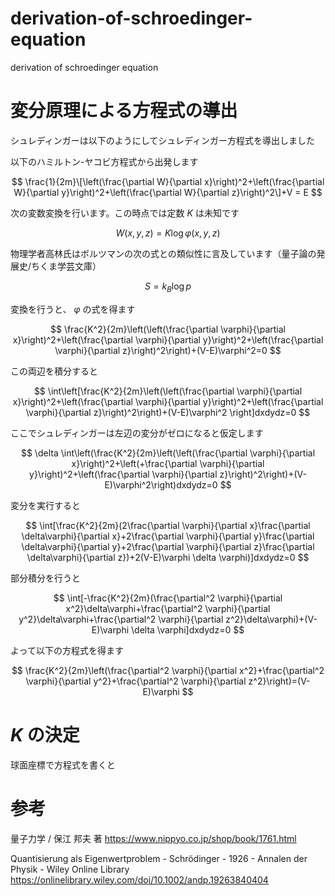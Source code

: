 # derivation-of-schroedinger-equation
derivation of schroedinger equation

# 変分原理による方程式の導出

シュレディンガーは以下のようにしてシュレディンガー方程式を導出しました

以下のハミルトン-ヤコビ方程式から出発します

$$
\frac{1}{2m}\[\left(\frac{\partial W}{\partial x}\right)^2+\left(\frac{\partial W}{\partial y}\right)^2+\left(\frac{\partial W}{\partial z}\right)^2\]+V = E
$$

次の変数変換を行います。この時点では定数 $K$ は未知です 

$$
W(x,y,z)=K\log\varphi(x,y,z)
$$

物理学者高林氏はボルツマンの次の式との類似性に言及しています（量子論の発展史/ちくま学芸文庫）

$$
S=k_B\log p
$$

変換を行うと、 $\varphi$ の式を得ます

$$
\frac{K^2}{2m}\left(\left(\frac{\partial \varphi}{\partial x}\right)^2+\left(\frac{\partial \varphi}{\partial y}\right)^2+\left(\frac{\partial \varphi}{\partial z}\right)^2\right)+(V-E)\varphi^2=0
$$

この両辺を積分すると

$$
\int\left[\frac{K^2}{2m}\left(\left(\frac{\partial \varphi}{\partial x}\right)^2+\left(\frac{\partial \varphi}{\partial y}\right)^2+\left(\frac{\partial \varphi}{\partial z}\right)^2\right)+(V-E)\varphi^2 \right]dxdydz=0
$$

ここでシュレディンガーは左辺の変分がゼロになると仮定します

$$
\delta \int\left(\frac{K^2}{2m}\left(\left(\frac{\partial \varphi}{\partial x}\right)^2+\left(+\frac{\partial \varphi}{\partial y}\right)^2+\left(\frac{\partial \varphi}{\partial z}\right)^2\right)+(V-E)\varphi^2\right)dxdydz=0
$$

変分を実行すると

$$
\int[\frac{K^2}{2m}(2\frac{\partial \varphi}{\partial x}\frac{\partial \delta\varphi}{\partial x}+2\frac{\partial \varphi}{\partial y}\frac{\partial \delta\varphi}{\partial y}+2\frac{\partial \varphi}{\partial z}\frac{\partial \delta\varphi}{\partial z})+2(V-E)\varphi \delta \varphi)]dxdydz=0
$$

部分積分を行うと

$$
\int[-\frac{K^2}{2m}(\frac{\partial^2 \varphi}{\partial x^2}\delta\varphi+\frac{\partial^2 \varphi}{\partial y^2}\delta\varphi+\frac{\partial^2 \varphi}{\partial z^2}\delta\varphi)+(V-E)\varphi \delta \varphi]dxdydz=0
$$

よって以下の方程式を得ます

$$
\frac{K^2}{2m}\left(\frac{\partial^2 \varphi}{\partial x^2}+\frac{\partial^2 \varphi}{\partial y^2}+\frac{\partial^2 \varphi}{\partial z^2}\right)=(V-E)\varphi
$$

# $K$ の決定

球面座標で方程式を書くと



# 参考

量子力学 / 保江 邦夫 著 https://www.nippyo.co.jp/shop/book/1761.html

Quantisierung als Eigenwertproblem - Schrödinger - 1926 - Annalen der Physik - Wiley Online Library https://onlinelibrary.wiley.com/doi/10.1002/andp.19263840404
